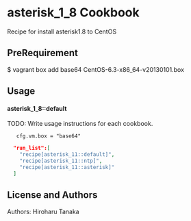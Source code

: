 asterisk_1_8 Cookbook
=====================
Recipe for install asterisk1.8 to CentOS

PreRequirement
-----
$ vagrant box add base64 CentOS-6.3-x86_64-v20130101.box

Usage
-----
#### asterisk_1_8::default
TODO: Write usage instructions for each cookbook.

```vm.box
   cfg.vm.box = "base64"
```

```json
  "run_list":[
    "recipe[asterisk_11::default]",
    "recipe[asterisk_11::ntp]",
    "recipe[asterisk_11::asterisk]"
  ]
```

License and Authors
-------------------
Authors: Hiroharu Tanaka
